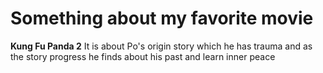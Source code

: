# Something about my favorite movie
**Kung Fu Panda 2**
It is about Po's origin story which he has trauma and as the story progress he finds about his past and learn inner peace

